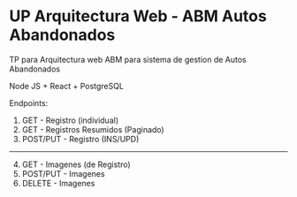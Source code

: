 # UP Arquitectura Web - ABM Autos Abandonados

TP para Arquitectura web
ABM para sistema de gestion de Autos Abandonados

Node JS + React + PostgreSQL

Endpoints:
  1) GET - Registro (individual)
  2) GET - Registros Resumidos (Paginado)
  3) POST/PUT - Registro (INS/UPD)
  ----------------------------------------------------------
  4) GET - Imagenes (de Registro)
  5) POST/PUT - Imagenes
  6) DELETE - Imagenes

